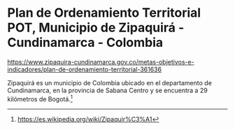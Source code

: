 # Plan de Ordenamiento Territorial POT,  Municipio de Zipaquirá - Cundinamarca - Colombia

https://www.zipaquira-cundinamarca.gov.co/metas-objetivos-e-indicadores/plan-de-ordenamiento-territorial-361636

Zipaquirá es un municipio de Colombia ubicado en el departamento de Cundinamarca, en la provincia de Sabana Centro y se encuentra a 29 kilómetros de Bogotá.[^1]

[^1]: https://es.wikipedia.org/wiki/Zipaquir%C3%A1

